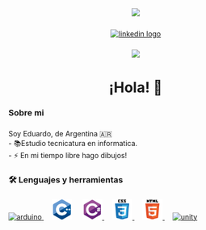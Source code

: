 <div align="center">
  <img height="175" src="https://media.licdn.com/dms/image/v2/D4D16AQH5AM7Np0ZdZA/profile-displaybackgroundimage-shrink_350_1400/profile-displaybackgroundimage-shrink_350_1400/0/1720221518523?e=1728518400&v=beta&t=265fu2wh8mtHX6dmkZeSdkV31WBTY7uU_KDNS1gr0B4"  />
</div>

###

<div align="center">
  <a href="www.linkedin.com/in/eduardo-omonte" target="_blank">
    <img src="https://img.shields.io/static/v1?message=LinkedIn&logo=linkedin&label=&color=0077B5&logoColor=white&labelColor=&style=for-the-badge" height="25" alt="linkedin logo"  />
  </a>
</div>

###

<div align="center">
  <img src="https://visitor-badge.laobi.icu/badge?page_id=Edu4rd09.Edu4rd09&left_text=Visitas%20al%20perfil"  />
</div>

###

<h1 align="center">¡Hola! 👋</h1>

###

<h3 align="left">Sobre mi</h3>

###

<p align="left">Soy Eduardo, de Argentina 🇦🇷 <br>- 📚Estudio tecnicatura en informatica.<br>- ⚡ En mi tiempo libre hago dibujos!</p>

###

<h3 align="left"> 🛠 Lenguajes y herramientas</h3>

###

<div align="left">
<p align="left"> 
  <a href="https://www.arduino.cc/" target="_blank" rel="noreferrer"> 
    <img src="https://cdn.worldvectorlogo.com/logos/arduino-1.svg" alt="arduino" width="40" height="40"/>  </a>
  <img width="12" />
  <a href="https://www.w3schools.com/cpp/" target="_blank" rel="noreferrer"> 
    <img src="https://raw.githubusercontent.com/devicons/devicon/master/icons/cplusplus/cplusplus-original.svg" alt="cplusplus" width="40" height="40"/></a> 
  <img width="12" />
  <a href="https://www.w3schools.com/cs/" target="_blank" rel="noreferrer"> 
    <img src="https://raw.githubusercontent.com/devicons/devicon/master/icons/csharp/csharp-original.svg" alt="csharp" width="40" height="40"/> </a>
  <img width="12" />
  <a href="https://www.w3schools.com/css/" target="_blank" rel="noreferrer"> 
    <img src="https://raw.githubusercontent.com/devicons/devicon/master/icons/css3/css3-original-wordmark.svg" alt="css3" width="40" height="40"/> </a>
  <img width="12" />
  <a href="https://www.w3.org/html/" target="_blank" rel="noreferrer"> 
    <img src="https://raw.githubusercontent.com/devicons/devicon/master/icons/html5/html5-original-wordmark.svg" alt="html5" width="40" height="40"/> </a>
  <img width="12" />
  <a href="https://unity.com/" target="_blank" rel="noreferrer"> 
    <img src="https://www.vectorlogo.zone/logos/unity3d/unity3d-icon.svg" alt="unity" width="40" height="40"/> </a> 
</p>

</div>

###






